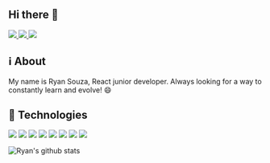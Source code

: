 ## Hi there 👋

<a href="https://twitter.com/intent/user?screen_name=nuloki_">
  <img src="https://camo.githubusercontent.com/a3a7a8ca8a8df21150f11a3180eac688177be19afde6eb1a17b1fd78bbe3a176/687474703a2f2f696d672e736869656c64732e696f2f62616467652f2d547769747465722d3144413146323f7374796c653d666f722d7468652d6261646765266c6f676f3d54776974746572266c6f676f436f6c6f723d7768697465">
</a>
<a href="https://www.linkedin.com/in/ryan-souza-428a951a5/">
  <img src="https://camo.githubusercontent.com/b0cf43e08b70097c6e8777eb14ff191f211bf14278aacc87c255f69d7761cab5/68747470733a2f2f696d672e736869656c64732e696f2f62616467652f2d4c696e6b6564496e2d626c75653f7374796c653d666f722d7468652d6261646765266c6f676f3d4c696e6b6564696e266c6f676f436f6c6f723d7768697465">
</a>
<a href="https://www.twitch.tv/nuloki_">
  <img src="https://camo.githubusercontent.com/2cc7b239ae679065cc769f7fa3cff25dcd92a8b3e4314d57be604571e9617fa6/687474703a2f2f696d672e736869656c64732e696f2f62616467652f2d5477697463682d3931343646463f7374796c653d666f722d7468652d6261646765266c6f676f3d547769746368266c6f676f436f6c6f723d7768697465">
</a>

## :information_source: About
My name is Ryan Souza, React junior developer. Always looking for a way to constantly learn and evolve! :smile:

## :rocket: Technologies

<img src="https://camo.githubusercontent.com/144f7c7166c868fad966d4b9e52126728e9a31c0d75cef4562e49e215a79010e/68747470733a2f2f696d672e736869656c64732e696f2f62616467652f707974686f6e2d3337373641422e7376673f267374796c653d666f722d7468652d6261646765266c6f676f3d707974686f6e266c6f676f436f6c6f723d7768697465"> <img src="https://camo.githubusercontent.com/c4590a54e6a570403074b412c39c0e94fbbba16ee1ab64509da363eaee696bc4/68747470733a2f2f696d672e736869656c64732e696f2f62616467652f6a6176617363726970742d6666666630302e7376673f267374796c653d666f722d7468652d6261646765266c6f676f3d6a617661736372697074266c6f676f436f6c6f723d303030"> <img src="https://camo.githubusercontent.com/adf674ecd2062373ab129ac09113a76b7664325469ce5fdf611abeb58183a2ea/68747470733a2f2f696d672e736869656c64732e696f2f62616467652f6e6f64656a732d3333393933332e7376673f267374796c653d666f722d7468652d6261646765266c6f676f3d6e6f64652e6a73266c6f676f436f6c6f723d7768697465"> <img src="https://camo.githubusercontent.com/5121173d0f9c48c27f283cc95dee4fecf82bdd4c0cae3ce03aa54a43deca8f15/68747470733a2f2f696d672e736869656c64732e696f2f62616467652f72656163742d3030303033332e7376673f267374796c653d666f722d7468652d6261646765266c6f676f3d7265616374266c6f676f436f6c6f723d7768697465"> <img src="https://camo.githubusercontent.com/a1937c5cf096f84e9bc00d910f72828b254492bc03ff9bd0a64aabfcfe897069/68747470733a2f2f696d672e736869656c64732e696f2f62616467652f706f737467726573716c2d3333363739312e7376673f267374796c653d666f722d7468652d6261646765266c6f676f3d706f737467726573716c266c6f676f436f6c6f723d7768697465"> <img src="https://camo.githubusercontent.com/328a99ffe07bf6e828693432b0b56997b31dc1f778a6b668c95ae321ad67c692/68747470733a2f2f696d672e736869656c64732e696f2f62616467652f4d6f6e676f44422d3437413234382e7376673f267374796c653d666f722d7468652d6261646765266c6f676f3d4d6f6e676f4442266c6f676f436f6c6f723d7768697465"> <img src="https://camo.githubusercontent.com/6ae82de7cb8227b55cde0aa630b5a6f5b5eb8e37dfe070ae9ae6a686c73a3509/68747470733a2f2f696d672e736869656c64732e696f2f62616467652f4865726f6b752d3433303039382e7376673f267374796c653d666f722d7468652d6261646765266c6f676f3d4865726f6b75266c6f676f436f6c6f723d7768697465"> <img src="https://camo.githubusercontent.com/33d5141c725c59ca33de3d823a50a92a05850e46b55e3fa768a3d1139bff4039/68747470733a2f2f696d672e736869656c64732e696f2f62616467652f56657263656c2d3138313731372e7376673f7374796c653d666f722d7468652d6261646765266c6f676f3d56657263656c266c6f676f436f6c6f723d7768697465">

<!-- ### :octocat: Personal Projects
- [Discord bot](https://github.com/LockDzn/Kally):
  Bot for discord to moderate guilds (using discord.js 11, version has been deprecated)
- [NLW #1](https://github.com/LockDzn/next-level-week-01):
  Project done Next Level Week #1 by RocketSeat
- [Proffy](https://github.com/LockDzn/proffy):
  Project done Next Level Week #2 by RocketSeat -->
  
  ![Ryan's github stats](https://github-readme-stats.vercel.app/api?username=lockdzn&show_icons=true&theme=omni)
